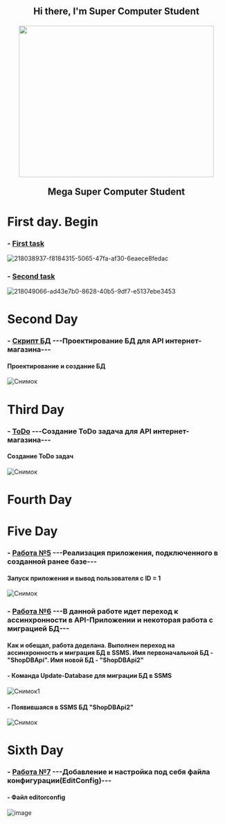 <div align="center">
<h2 align="center">Hi there, I'm Super Computer Student</a>
  <p align="center">
    <img width="450" height="350" src="https://media3.giphy.com/media/IYZyJmO6YNqaQ/200.webp?cid=ecf05e47nht2fvlyjdmaffwqhk2e7s6bggg5thb7lm3fxs3u&rid=200.webp&ct=g">
  </p>
<p> Mega Super Computer Student</p></a>
</div>

# First day. Begin
  ### - [First task](https://github.com/ValentinPisarevskiy/Practice/blob/main/First_task/First_task/Controllers/WeatherForecastController.cs)<br>
  ![218038937-f8184315-5065-47fa-af30-6eaece8fedac](https://user-images.githubusercontent.com/126852668/222668538-27405836-80fc-4b1a-a144-4c09b6a5a538.png)
  ### - [Second task](https://github.com/ValentinPisarevskiy/Practice/tree/main/Second_task/First_task/Controllers)<br>
  ![218049066-ad43e7b0-8628-40b5-9df7-e5137ebe3453](https://user-images.githubusercontent.com/126852668/222668557-60ce8f77-b70f-460c-946f-0a94d31a0124.png)
# Second Day
  ### - [Скрипт БД](https://github.com/ValentinPisarevskiy/Practice/blob/main/skript.sql) ---Проектирование БД для API интернет-магазина--- <br> 
  #### Проектирование и создание БД
  ![Снимок](https://user-images.githubusercontent.com/126852668/222654017-008deded-8b76-4ae7-8b79-e3fbf3879f8f.PNG)
# Third Day
  ### - [ToDo](https://github.com/users/ValentinPisarevskiy/projects/1/views/1) ---Создание ToDo задача для API интернет-магазина--- <br>
  #### Создание ToDo задач
  ![Снимок](https://user-images.githubusercontent.com/126852668/222674991-8a021b76-d7a8-43d7-9ca6-a08676633ff2.png)
# Fourth Day

# Five Day
  ### - [Работа №5](https://github.com/ValentinPisarevskiy/Practice/blob/main/Five_work.rar) ---Реализация приложения, подключенного в созданной ранее базе--- <br>
  #### Запуск приложения и вывод пользователя с ID = 1
  ![Снимок](https://user-images.githubusercontent.com/126852668/225989101-3fdaa9fd-3ad7-4fab-a59c-f146b78156ea.PNG)
  ### - [Работа №6](https://github.com/ValentinPisarevskiy/Practice/blob/main/Six_work.rar) ---В данной работе идет переход к ассинхронности в API-Приложении и некоторая работа с миграцией БД---
  #### Как и обещал, работа доделана. Выполнен переход на ассинхронность и миграция БД в SSMS. Имя первоначальной БД - "ShopDBApi". Имя новой БД - "ShopDBApi2"
  #### - Команда Update-Database для миграции БД в SSMS 
  ![Снимок1](https://user-images.githubusercontent.com/126852668/226987210-63e9b1b7-c17d-496f-83f1-c2b40e54a452.PNG)
  #### - Появившаяся в SSMS БД "ShopDBApi2"
  ![Снимок](https://user-images.githubusercontent.com/126852668/226989228-a63f3792-7d4c-433e-a03e-d901e33899ee.PNG)
# Sixth Day
  ### - [Работа №7](https://github.com/ValentinPisarevskiy/Practice/blob/main/Seven_Work.7z0) ---Добавление и настройка под себя файла конфигурации(EditConfig)---
  #### - Файл editorconfig
  ![image](https://user-images.githubusercontent.com/126852668/229070335-a37318bf-3baf-46ee-bd31-c0f306521fd0.png)

  
